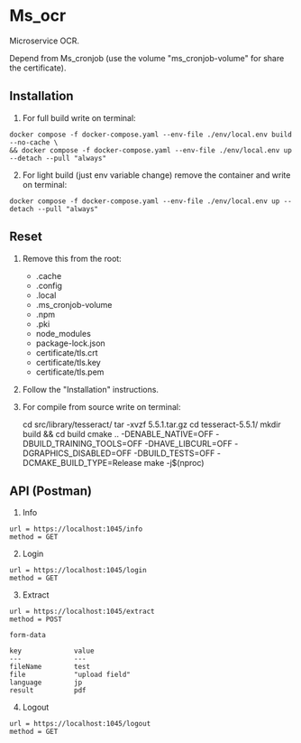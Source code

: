 # Ms_ocr

Microservice OCR.

Depend from Ms_cronjob (use the volume "ms_cronjob-volume" for share the certificate).

## Installation

1. For full build write on terminal:

```
docker compose -f docker-compose.yaml --env-file ./env/local.env build --no-cache \
&& docker compose -f docker-compose.yaml --env-file ./env/local.env up --detach --pull "always"
```

2. For light build (just env variable change) remove the container and write on terminal:

```
docker compose -f docker-compose.yaml --env-file ./env/local.env up --detach --pull "always"
```

## Reset

1. Remove this from the root:

    - .cache
    - .config
    - .local
    - .ms_cronjob-volume
    - .npm
    - .pki
    - node_modules
    - package-lock.json
    - certificate/tls.crt
    - certificate/tls.key
    - certificate/tls.pem

2. Follow the "Installation" instructions.

3. For compile from source write on terminal:

    cd src/library/tesseract/
    tar -xvzf 5.5.1.tar.gz
    cd tesseract-5.5.1/
    mkdir build && cd build
    cmake .. -DENABLE_NATIVE=OFF -DBUILD_TRAINING_TOOLS=OFF -DHAVE_LIBCURL=OFF -DGRAPHICS_DISABLED=OFF -DBUILD_TESTS=OFF -DCMAKE_BUILD_TYPE=Release
    make -j$(nproc)

## API (Postman)

1. Info

```
url = https://localhost:1045/info
method = GET
```

2. Login

```
url = https://localhost:1045/login
method = GET
```

3. Extract

```
url = https://localhost:1045/extract
method = POST

form-data

key             value
---             ---
fileName        test
file            "upload field"
language        jp
result          pdf
```

4. Logout

```
url = https://localhost:1045/logout
method = GET
```
